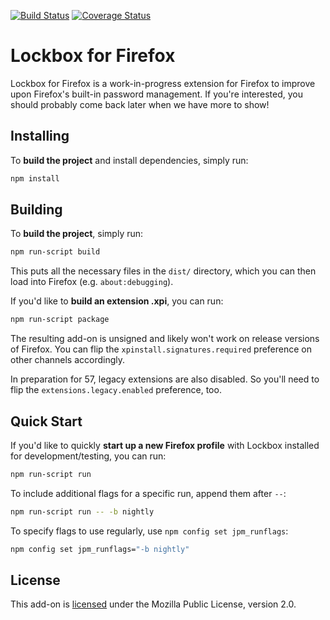 [![Build Status](https://travis-ci.org/mozilla-lockbox/lockbox-extension.svg?branch=master)](https://travis-ci.org/mozilla-lockbox/lockbox-extension) [![Coverage Status](https://coveralls.io/repos/github/mozilla-lockbox/lockbox-extension/badge.svg?branch=coveralls)](https://coveralls.io/github/mozilla-lockbox/lockbox-extension?branch=master)

# Lockbox for Firefox

Lockbox for Firefox is a work-in-progress extension for Firefox to improve upon
Firefox's built-in password management. If you're interested, you should
probably come back later when we have more to show!

## Installing

To **build the project** and install dependencies, simply run:

```sh
npm install
```

## Building

To **build the project**, simply run:

```sh
npm run-script build
```

This puts all the necessary files in the `dist/` directory, which you can then
load into Firefox (e.g. `about:debugging`).

If you'd like to **build an extension .xpi**, you can run:

```sh
npm run-script package
```

The resulting add-on is unsigned and likely won't work on release versions of
Firefox. You can flip the `xpinstall.signatures.required` preference on other
channels accordingly.

In preparation for 57, legacy extensions are also disabled. So you'll need to flip the `extensions.legacy.enabled` preference, too.

## Quick Start

If you'd like to quickly **start up a new Firefox profile** with Lockbox
installed for development/testing, you can run:

```sh
npm run-script run
```

To include additional flags for a specific run, append them after `--`:

```sh
npm run-script run -- -b nightly
```

To specify flags to use regularly, use `npm config set jpm_runflags`:

```sh
npm config set jpm_runflags="-b nightly"
```

## License

This add-on is [licensed][license-link] under the Mozilla Public License,
version 2.0.

[license-link]: /LICENSE
